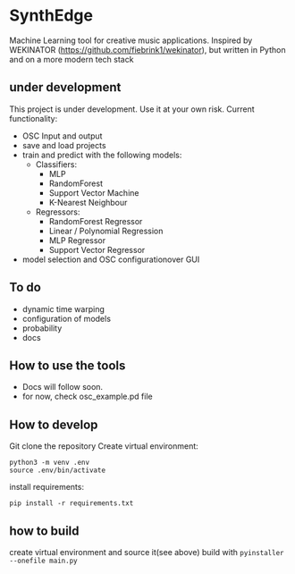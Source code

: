 # SynthEdge
Machine Learning tool for creative music applications. Inspired by WEKINATOR (https://github.com/fiebrink1/wekinator), but written in Python and on a more modern tech stack

## under development
This project is under development. Use it at your own risk. Current functionality:
- OSC Input and output
- save and load projects
- train and predict with the following models:
	- Classifiers:
		- MLP
		- RandomForest
		- Support Vector Machine
		- K-Nearest Neighbour
	- Regressors:
		- RandomForest Regressor
		- Linear / Polynomial Regression
		- MLP Regressor
		- Support Vector Regressor
- model selection and OSC configurationover GUI
		
## To do
- dynamic time warping
- configuration of models
- probability
- docs


## How to use the tools
- Docs will follow soon.
- for now, check osc_example.pd file


## How to develop
Git clone the repository
Create virtual environment:
```
python3 -m venv .env
source .env/bin/activate
```

install requirements:
```
pip install -r requirements.txt
```

## how to build
create virtual environment and source it(see above)
build with 
`pyinstaller --onefile main.py`